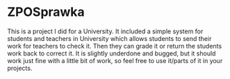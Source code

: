 # ZPOSprawka
This is a project I did for a University. It included a simple system for students and teachers in University which allows students to send their work for teachers to check it. Then they can grade it or return the students work back to correct it. It is slightly underdone and bugged, but it should work just fine with a little bit of work, so feel free to use it/parts of it in your projects.
